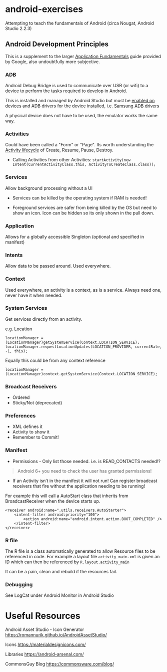 # android-exercises
Attempting to teach the fundamentals of Android (circa Nougat, Android Studio 2.2.3)

## Android Development Principles
This is a supplement to the larger [Application Fundamentals](https://developer.android.com/guide/components/fundamentals.html) guide provided by Google, also undoubtfully more subjective.

### ADB
Android Debug Bridge is used to communicate over USB (or wifi) to a device to perform the tasks required to develop in Android. 

This is installed and managed by Android Studio but must be [enabled on devices](https://developer.android.com/studio/command-line/adb.html#Enabling) and ADB drivers for the device installed, i.e. [Samsung ADB drivers](http://developer.samsung.com/galaxy/others/android-usb-driver-for-windows)

A physical device does not have to be used, the emulator works the same way.

### Activities
Could have been called a "Form" or "Page". Its worth understanding the [Activity lifecycle](https://developer.android.com/guide/components/activities/activity-lifecycle.html) of Create, Resume, Pause, Destroy. 

* Calling Activities from other Activities:
`startActivity(new Intent(CurrentActivityClass.this, ActivityToCreateClass.class));`

### Services
Allow background processing without a UI

* Services can be killed by the operating system if RAM is needed!

* Foreground services are safer from being killed by the OS but need to show an icon. Icon can be hidden so its only shown in the pull down.

### Application
Allows for a globally accessible Singleton (optional and specified in manifest)

### Intents
Allow data to be passed around.
Used everywhere.

### Context
Used everywhere, an activity is a context, as is a service.
Always need one, never have it when needed.

### System Services 
Get services directly from an activity.

e.g. Location
```
locationManager = (LocationManager)getSystemService(Context.LOCATION_SERVICE); 
locationManager.requestLocationUpdates(LOCATION_PROVIDER, currentRate, -1, this); 
```
Equally this could be from any context reference

`locationManager = (LocationManager)context.getSystemService(Context.LOCATION_SERVICE); `

### Broadcast Receivers
* Ordered
* Sticky/Not (deprecated)

### Preferences
* XML defines it
* Activity to show it
* Remember to Commit!

### Manifest
* Permissions - Only list those needed. i.e. is READ_CONTACTS needed!?
> Android 6+ you need to check the user has granted permissions!
* If an Activity isn’t in the manifest it will not run!
Can register broadcast receivers that fire without the application needing to be running!

For example this will call a AutoStart class that inherits from BroadcastReceiver when the device starts up.

```
<receiver android:name=".utils.receivers.AutoStarter">
	<intent-filter android:priority="100">
    	<action android:name="android.intent.action.BOOT_COMPLETED" />
    </intent-filter>
</receiver>
```

### R file
The R file is a class automatically generated to allow Resource files to be referenced in code.
For example a layout file `activity_main.xml` is given an ID which can then be referenced by `R.layout.activity_main`

It can be a pain, clean and rebuild if the resources fail.

### Debugging
See LogCat under Android Monitor in Android Studio


# Useful Resources

Android Asset Studio - Icon Generator 
https://romannurik.github.io/AndroidAssetStudio/

Icons 
https://materialdesignicons.com/

Libraries
https://android-arsenal.com/

CommonsGuy Blog
https://commonsware.com/blog/
